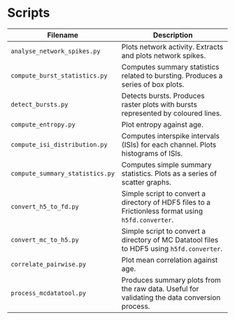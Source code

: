 # Scripts

| Filename | Description |
| --- | --- |
| `analyse_network_spikes.py` | Plots network activity. Extracts and plots network spikes. |
| `compute_burst_statistics.py` | Computes summary statistics related to bursting. Produces a series of box plots. |
| `detect_bursts.py` | Detects bursts. Produces raster plots with bursts represented by coloured lines. |
| `compute_entropy.py` | Plot entropy against age. |
| `compute_isi_distribution.py` | Computes interspike intervals (ISIs) for each channel. Plots histograms of ISIs. |
| `compute_summary_statistics.py` | Computes simple summary statistics. Plots as a series of scatter graphs. |
| `convert_h5_to_fd.py` | Simple script to convert a directory of HDF5 files to a Frictionless format using `h5fd.converter`. |
| `convert_mc_to_h5.py` | Simple script to convert a directory of MC Datatool files to HDF5 using `h5fd.converter`. |
| `correlate_pairwise.py` | Plot mean correlation against age. |
| `process_mcdatatool.py` | Produces summary plots from the raw data. Useful for validating the data conversion process. |
